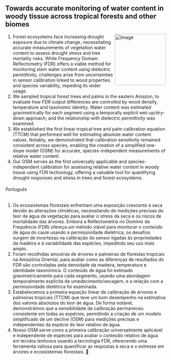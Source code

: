 ## Towards accurate monitoring of water content in woody tissue across tropical forests and other biomes
<img align="right" src="https://github.com/lionmartius/Martius_et_al_24_tree_water_content/assets/146541125/aefd7cee-0f9f-4928-acdf-80e9bf0aac75" alt="Image" width="160">


1.	Forest ecosystems face increasing drought exposure due to climate change, necessitating accurate measurements of vegetation water content to assess drought stress and tree mortality risks. While Frequency Domain Reflectometry (FDR) offers a viable method for monitoring stem water content using dielectric permittivity, challenges arise from uncertainties in sensor calibration linked to wood properties and species variability, impeding its wider usage.
2.	We sampled tropical forest trees and palms in the eastern Amazon, to evaluate how FDR output differences are controlled by wood density, temperature and taxonomic identity. Water content was estimated gravimetrically for each segment using a temporally explicit wet-up/dry-down approach, and the relationship with dielectric permittivity was examined.
3.	We established the first linear tropical tree and palm calibration equation (TTCM) that performed well for estimating absolute water content values. Notably, we demonstrated that calibration sensitivity remained consistent across species, enabling the creation of a simplified one-slope model (OSM) for accurate, species-independent measurements of relative water content. 
4.	Our OSM serves as the first universally applicable and species-independent calibration for assessing relative water content in woody tissue using FDR technology, offering a valuable tool for quantifying drought responses and stress in trees and forest ecosystems.   

###### Português
1. Os ecossistemas florestais enfrentam uma exposição crescente à seca devido às alterações climáticas, necessitando de medições precisas do teor de água da vegetação para avaliar o stress da seca e os riscos de mortalidade das árvores. Embora a Reflectometria no Domínio da Frequência (FDR) ofereça um método viável para monitorar o conteúdo de água do caule usando a permissividade dielétrica, os desafios surgem de incertezas na calibração do sensor ligadas às propriedades da madeira e à variabilidade das espécies, impedindo seu uso mais amplo.
2. Foram recolhidas amostras de árvores e palmeiras de florestas tropicais na Amazônia Oriental, para avaliar como as diferenças de resultados do FDR são controladas pela densidade da madeira, temperatura e identidade taxonómica. O conteúdo de água foi estimado gravimetricamente para cada segmento, usando uma abordagem temporalmente explícita de umedecimento/secagem, e a relação com a permissividade dielétrica foi examinada.
3. Estabelecemos a primeira equação linear de calibração de árvores e palmeiras tropicais (TTCM) que teve um bom desempenho na estimativa dos valores absolutos do teor de água. De forma notável, demonstrámos que a sensibilidade da calibração permaneceu consistente em todas as espécies, permitindo a criação de um modelo simplificado de um declive (OSM) para medições precisas e independentes da espécie do teor relativo de água.
4. Nosso OSM serve como a primeira calibração universalmente aplicável e independente de espécies para avaliar o conteúdo relativo de água em tecidos lenhosos usando a tecnologia FDR, oferecendo uma ferramenta valiosa para quantificar as respostas à seca e o estresse em árvores e ecossistemas florestais. 🌴



